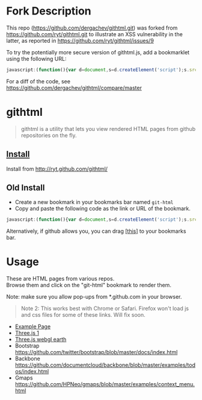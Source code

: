 Fork Description
================
This repo (https://github.com/dergachev/githtml.git) was forked from https://github.com/ryt/githtml.git to illustrate an XSS vulnerability in the latter, as 
reported in https://github.com/ryt/githtml/issues/9

To try the potentially more secure version of githtml.js, add a bookmarklet using the following URL:


```javascript
javascript:(function(){var d=document,s=d.createElement('script');s.src='//raw.github.com/dergachev/githtml/master/githtml.js';d.body.appendChild(s);})();
```



For a diff of the code, see https://github.com/dergachev/githtml/compare/master

githtml
===========
> githtml is a utility that lets you view rendered HTML pages from github repositories on the fly.

<a href="http://ryt.github.com/githtml/">Install</a>
----------------------------------------------------
Install from http://ryt.github.com/githtml/

Old Install
-------
* Create a new bookmark in your bookmarks bar named `git-html`<br>
* Copy and paste the following code as the link or URL of the bookmark. 

```javascript
javascript:(function(){var d=document,s=d.createElement('script');s.src='//raw.github.com/ryt/githtml/master/githtml.min.js?2';d.body.appendChild(s);})();
```


Alternatively, if github allows you, you can drag 
<a href="javascript:(function(){var d=document,s=d.createElement('script');s.src='//raw.github.com/ryt/githtml/master/githtml.min.js?2';d.body.appendChild(s);})();" title="git-html">[this]</a> to your bookmarks bar.

Usage
=====
These are HTML pages from various repos.<br>
Browse them and click on the "git-html" bookmark to render them. 

Note: make sure you allow pop-ups from *.github.com in your browser.

> Note 2: This works best with Chrome or Safari. Firefox won't load js and css files for some of these links. Will fix soon.

* <a href="https://github.com/ryt/githtml/blob/master/example.html">Example Page</a>
* <a href="https://github.com/mrdoob/three.js/blob/master/examples/canvas_interactive_cubes_tween.html">Three.js 1</a>
* <a href="https://github.com/mrdoob/three.js/blob/master/examples/webgl_trackballcamera_earth.html">Three.js webgl earth</a>
* Bootstrap <a href="https://github.com/twitter/bootstrap/blob/master/docs/index.html">https://github.com/twitter/bootstrap/blob/master/docs/index.html</a>
* Backbone <a href="https://github.com/documentcloud/backbone/blob/master/examples/todos/index.html">https://github.com/documentcloud/backbone/blob/master/examples/todos/index.html</a>
* Gmaps <a href="https://github.com/HPNeo/gmaps/blob/master/examples/context_menu.html">https://github.com/HPNeo/gmaps/blob/master/examples/context_menu.html</a>